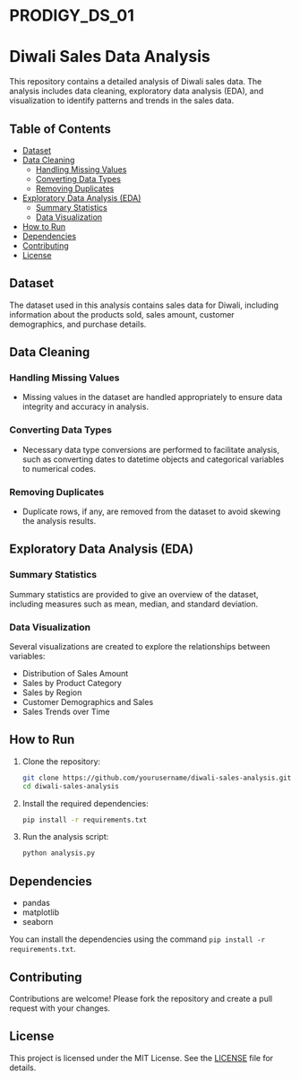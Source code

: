 # PRODIGY_DS_01
# Diwali Sales Data Analysis

This repository contains a detailed analysis of Diwali sales data. The analysis includes data cleaning, exploratory data analysis (EDA), and visualization to identify patterns and trends in the sales data.

## Table of Contents

- [Dataset](#dataset)
- [Data Cleaning](#data-cleaning)
  - [Handling Missing Values](#handling-missing-values)
  - [Converting Data Types](#converting-data-types)
  - [Removing Duplicates](#removing-duplicates)
- [Exploratory Data Analysis (EDA)](#exploratory-data-analysis-eda)
  - [Summary Statistics](#summary-statistics)
  - [Data Visualization](#data-visualization)
- [How to Run](#how-to-run)
- [Dependencies](#dependencies)
- [Contributing](#contributing)
- [License](#license)

## Dataset

The dataset used in this analysis contains sales data for Diwali, including information about the products sold, sales amount, customer demographics, and purchase details.

## Data Cleaning

### Handling Missing Values

- Missing values in the dataset are handled appropriately to ensure data integrity and accuracy in analysis.

### Converting Data Types

- Necessary data type conversions are performed to facilitate analysis, such as converting dates to datetime objects and categorical variables to numerical codes.

### Removing Duplicates

- Duplicate rows, if any, are removed from the dataset to avoid skewing the analysis results.

## Exploratory Data Analysis (EDA)

### Summary Statistics

Summary statistics are provided to give an overview of the dataset, including measures such as mean, median, and standard deviation.

### Data Visualization

Several visualizations are created to explore the relationships between variables:

- Distribution of Sales Amount
- Sales by Product Category
- Sales by Region
- Customer Demographics and Sales
- Sales Trends over Time

## How to Run

1. Clone the repository:
    ```sh
    git clone https://github.com/yourusername/diwali-sales-analysis.git
    cd diwali-sales-analysis
    ```

2. Install the required dependencies:
    ```sh
    pip install -r requirements.txt
    ```

3. Run the analysis script:
    ```sh
    python analysis.py
    ```

## Dependencies

- pandas
- matplotlib
- seaborn

You can install the dependencies using the command `pip install -r requirements.txt`.

## Contributing

Contributions are welcome! Please fork the repository and create a pull request with your changes.

## License

This project is licensed under the MIT License. See the [LICENSE](LICENSE) file for details.

